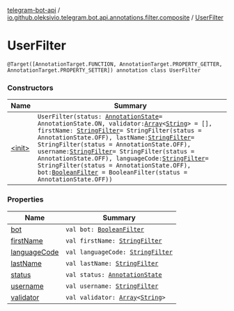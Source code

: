 [telegram-bot-api](../../index.md) / [io.github.oleksivio.telegram.bot.api.annotations.filter.composite](../index.md) / [UserFilter](./index.md)

# UserFilter

`@Target([AnnotationTarget.FUNCTION, AnnotationTarget.PROPERTY_GETTER, AnnotationTarget.PROPERTY_SETTER]) annotation class UserFilter`

### Constructors

| Name | Summary |
|---|---|
| [&lt;init&gt;](-init-.md) | `UserFilter(status: `[`AnnotationState`](../../io.github.oleksivio.telegram.bot.api.model.annotation/-annotation-state/index.md)` = AnnotationState.ON, validator: `[`Array`](https://kotlinlang.org/api/latest/jvm/stdlib/kotlin/-array/index.html)`<`[`String`](https://kotlinlang.org/api/latest/jvm/stdlib/kotlin/-string/index.html)`> = [], firstName: `[`StringFilter`](../../io.github.oleksivio.telegram.bot.api.annotations.filter.primitive/-string-filter/index.md)` = StringFilter(status = AnnotationState.OFF), lastName: `[`StringFilter`](../../io.github.oleksivio.telegram.bot.api.annotations.filter.primitive/-string-filter/index.md)` = StringFilter(status = AnnotationState.OFF), username: `[`StringFilter`](../../io.github.oleksivio.telegram.bot.api.annotations.filter.primitive/-string-filter/index.md)` = StringFilter(status = AnnotationState.OFF), languageCode: `[`StringFilter`](../../io.github.oleksivio.telegram.bot.api.annotations.filter.primitive/-string-filter/index.md)` = StringFilter(status = AnnotationState.OFF), bot: `[`BooleanFilter`](../../io.github.oleksivio.telegram.bot.api.annotations.filter.primitive/-boolean-filter/index.md)` = BooleanFilter(status = AnnotationState.OFF))` |

### Properties

| Name | Summary |
|---|---|
| [bot](bot.md) | `val bot: `[`BooleanFilter`](../../io.github.oleksivio.telegram.bot.api.annotations.filter.primitive/-boolean-filter/index.md) |
| [firstName](first-name.md) | `val firstName: `[`StringFilter`](../../io.github.oleksivio.telegram.bot.api.annotations.filter.primitive/-string-filter/index.md) |
| [languageCode](language-code.md) | `val languageCode: `[`StringFilter`](../../io.github.oleksivio.telegram.bot.api.annotations.filter.primitive/-string-filter/index.md) |
| [lastName](last-name.md) | `val lastName: `[`StringFilter`](../../io.github.oleksivio.telegram.bot.api.annotations.filter.primitive/-string-filter/index.md) |
| [status](status.md) | `val status: `[`AnnotationState`](../../io.github.oleksivio.telegram.bot.api.model.annotation/-annotation-state/index.md) |
| [username](username.md) | `val username: `[`StringFilter`](../../io.github.oleksivio.telegram.bot.api.annotations.filter.primitive/-string-filter/index.md) |
| [validator](validator.md) | `val validator: `[`Array`](https://kotlinlang.org/api/latest/jvm/stdlib/kotlin/-array/index.html)`<`[`String`](https://kotlinlang.org/api/latest/jvm/stdlib/kotlin/-string/index.html)`>` |
